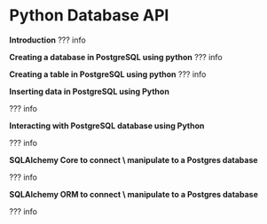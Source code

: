 # Python Database API

**Introduction**
??? info

**Creating a database in PostgreSQL using python**
??? info


**Creating a table in PostgreSQL using python**
??? info


**Inserting data in PostgreSQL using Python**

??? info


**Interacting with PostgreSQL database using Python**

??? info


**SQLAlchemy Core to connect \ manipulate to a Postgres database**

??? info


**SQLAlchemy ORM to connect \ manipulate to a Postgres database**

??? info
